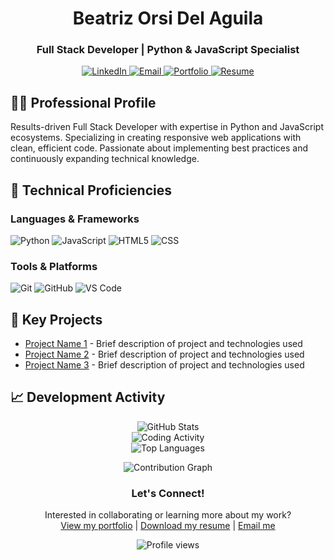 <div align="center">
  <h1>Beatriz Orsi Del Aguila</h1>
  <h3>Full Stack Developer | Python & JavaScript Specialist</h3>

  <!-- Professional Contact Links -->
  <p align="center">
    <a href="https://www.linkedin.com/in/bea-orsi-del-aguila" target="_blank">
      <img src="https://img.shields.io/badge/LinkedIn-0077B5?style=for-the-badge&logo=linkedin&logoColor=white" alt="LinkedIn"/>
    </a>
    <a href="mailto:beatrukzzx123@gmail.com" target="_blank">
      <img src="https://img.shields.io/badge/Email-D14836?style=for-the-badge&logo=gmail&logoColor=white" alt="Email"/>
    </a>
    <a href="YOUR_PORTFOLIO_URL" target="_blank">
      <img src="https://img.shields.io/badge/Portfolio-4285F4?style=for-the-badge&logo=google-chrome&logoColor=white" alt="Portfolio"/>
    </a>
    <a href="YOUR_RESUME_URL" target="_blank">
      <img src="https://img.shields.io/badge/Resume-008080?style=for-the-badge&logo=adobe-acrobat-reader&logoColor=white" alt="Resume"/>
    </a>
  </p>
</div>

<!-- Professional Summary -->
<div>
  <h2>👩‍💻 Professional Profile</h2>
  <p>
    Results-driven Full Stack Developer with expertise in Python and JavaScript ecosystems. 
    Specializing in creating responsive web applications with clean, efficient code. 
    Passionate about implementing best practices and continuously expanding technical knowledge.
  </p>
</div>

<!-- Core Competencies -->
<div>
  <h2>🔧 Technical Proficiencies</h2>
  
  <h3>Languages & Frameworks</h3>
  <p>
    <img src="https://img.shields.io/badge/Python-3670A0?style=for-the-badge&logo=python&logoColor=ffdd54" alt="Python"/>
    <img src="https://img.shields.io/badge/JavaScript-F7DF1E?style=for-the-badge&logo=javascript&logoColor=black" alt="JavaScript"/>
    <img src="https://img.shields.io/badge/HTML5-E34F26?style=for-the-badge&logo=html5&logoColor=white" alt="HTML5"/>
    <img src="https://img.shields.io/badge/CSS-1572B6?style=for-the-badge&logo=css3&logoColor=white" alt="CSS"/>
  </p>
  
  <h3>Tools & Platforms</h3>
  <p>
    <img src="https://img.shields.io/badge/Git-F05032?style=for-the-badge&logo=git&logoColor=white" alt="Git"/>
    <img src="https://img.shields.io/badge/GitHub-181717?style=for-the-badge&logo=github&logoColor=white" alt="GitHub"/>
    <img src="https://img.shields.io/badge/VS_Code-007ACC?style=for-the-badge&logo=visual-studio-code&logoColor=white" alt="VS Code"/>
  </p>
</div>

<!-- Professional Highlights -->
<div>
  <h2>🚀 Key Projects</h2>
  <ul>
    <li><a href="YOUR_PROJECT1_LINK">Project Name 1</a> - Brief description of project and technologies used</li>
    <li><a href="YOUR_PROJECT2_LINK">Project Name 2</a> - Brief description of project and technologies used</li>
    <li><a href="YOUR_PROJECT3_LINK">Project Name 3</a> - Brief description of project and technologies used</li>
  </ul>
</div>

<!-- GitHub Stats - Dark Mode -->
<div>
  <h2>📈 Development Activity</h2>
  <p align="center">
    <img src="https://github-readme-stats.vercel.app/api?username=beatrukzz&show_icons=true&theme=dark&hide_border=true&include_all_commits=true" alt="GitHub Stats"/>
    <br>
    <img src="https://github-readme-stats.vercel.app/api/wakatime?username=beatrukzz&theme=dark&hide_border=true" alt="Coding Activity"/>
    <br>
    <img src="https://github-readme-stats.vercel.app/api/top-langs/?username=beatrukzz&layout=compact&theme=dark&hide_border=true" alt="Top Languages"/>
  </p>
  <p align="center">
    <img src="https://github-readme-activity-graph.vercel.app/graph?username=beatrukzz&theme=github-dark&hide_border=true" alt="Contribution Graph"/>
  </p>
</div>

<!-- Call to Action -->
<div align="center">
  <h3>Let's Connect!</h3>
  <p>
    Interested in collaborating or learning more about my work?
    <br>
    <a href="YOUR_PORTFOLIO_URL" target="_blank">View my portfolio</a> | 
    <a href="YOUR_RESUME_URL" target="_blank">Download my resume</a> | 
    <a href="mailto:beatrukzzx123@gmail.com">Email me</a>
  </p>
  <img src="https://komarev.com/ghpvc/?username=beatrukzz&label=Profile%20views&color=0e75b6&style=flat" alt="Profile views"/> 
</div>

